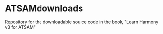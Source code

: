 # ATSAMdownloads
Repository for the downloadable source code in the book, "Learn Harmony v3 for ATSAM"
